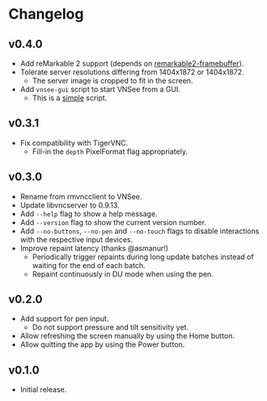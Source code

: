 # Changelog

## v0.4.0

- Add reMarkable 2 support (depends on [remarkable2-framebuffer]((https://github.com/ddvk/remarkable2-framebuffer))).
- Tolerate server resolutions differing from 1404x1872 or 1404x1872.
    - The server image is cropped to fit in the screen.
- Add `vnsee-gui` script to start VNSee from a GUI.
    - This is a [simple](https://rmkit.dev/apps/sas) script.

## v0.3.1

- Fix compatibility with TigerVNC.
    - Fill-in the `depth` PixelFormat flag appropriately.

## v0.3.0

- Rename from rmvncclient to VNSee.
- Update libvncserver to 0.9.13.
- Add `--help` flag to show a help message.
- Add `--version` flag to show the current version number.
- Add `--no-buttons`, `--no-pen` and `--no-touch` flags to disable interactions with the respective input devices.
- Improve repaint latency (thanks @asmanur!)
    - Periodically trigger repaints during long update batches instead of waiting for the end of each batch.
    - Repaint continuously in DU mode when using the pen.

## v0.2.0

- Add support for pen input.
    - Do not support pressure and tilt sensitivity yet.
- Allow refreshing the screen manually by using the Home button.
- Allow quitting the app by using the Power button.

## v0.1.0

- Initial release.
